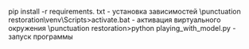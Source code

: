 pip install -r requirements. txt - установка зависимостей
\punctuation restoration\venv\Scripts>activate.bat - активация виртуального окружения
\punctuation restoration>python playing_with_model.py - запуск программы
